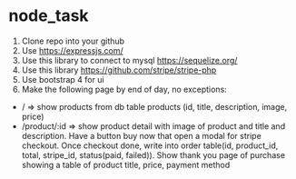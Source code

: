 # node_task

1. Clone repo into your github
2. Use https://expressjs.com/
3. Use this library to connect to mysql https://sequelize.org/
4. Use this library https://github.com/stripe/stripe-php
5. Use bootstrap 4 for ui
6. Make the following page by end of day, no exceptions:
- / => show products from db table products (id, title, description, image, price)
- /product/:id => show product detail with image of product and title and description. 
Have a button buy now that open a modal for stripe checkout.
Once checkout done, write into order table(id, product_id, total, stripe_id, status(paid, failed)).
Show thank you page of purchase showing a table of product title, price, payment method